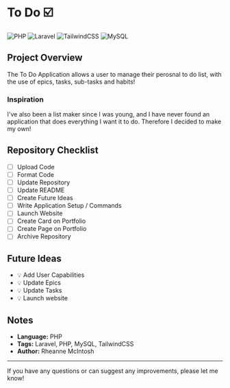 # To Do :ballot_box_with_check:

![PHP](https://img.shields.io/badge/php-%23777BB4.svg?style=for-the-badge&logo=php&logoColor=white) ![Laravel](https://img.shields.io/badge/laravel-%23FF2D20.svg?style=for-the-badge&logo=laravel&logoColor=white) ![TailwindCSS](https://img.shields.io/badge/tailwindcss-%2338B2AC.svg?style=for-the-badge&logo=tailwind-css&logoColor=white) ![MySQL](https://img.shields.io/badge/mysql-%2300f.svg?style=for-the-badge&logo=mysql&logoColor=white)

## Project Overview
The To Do Application allows a user to manage their perosnal to do list, with the use of epics, tasks, sub-tasks and habits!

### Inspiration
I've also been a list maker since I was young, and I have never found an application that does everything I want it to do. Therefore I decided to make my own!

<!-- ### Customising the Application -->

## Repository Checklist
- [ ] Upload Code
- [ ] Format Code
- [ ] Update Repository
- [ ] Update README
- [ ] Create Future Ideas
- [ ] Write Application Setup / Commands
- [ ] Launch Website
- [ ] Create Card on Portfolio
- [ ] Create Page on Portfolio
- [ ] Archive Repository

## Future Ideas
- :bulb: Add User Capabilities
- :bulb: Update Epics
- :bulb: Update Tasks
- :bulb: Launch website

## Notes
- **Language:** PHP
- **Tags:** Laravel, PHP, MySQL, TailwindCSS
- **Author:** Rheanne McIntosh

<!--
## Application Setup / Commands
1. Run the following command:
```
python3 server.py
```
2. An up-to-date csv should appear in the `bar_csvs` folder with todays date
-->

<hr>

If you have any questions or can suggest any improvements, please let me know!
